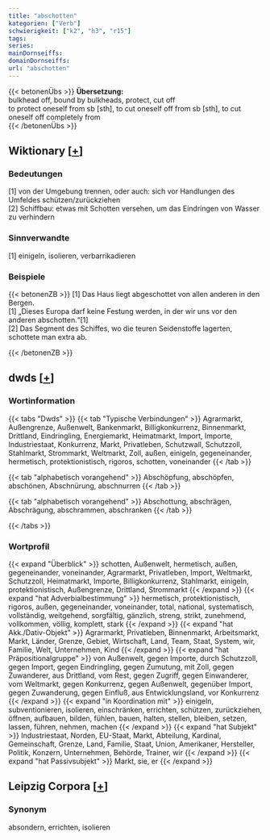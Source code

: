 ```yaml
---
title: "abschotten"
kategorien: ["Verb"]
schwierigkeit: ["k2", "h3", "r15"]
tags:
series:
mainDornseiffs:
domainDornseiffs:
url: "abschotten"
---
```


{{< betonenÜbs >}}
**Übersetzung:**  
bulkhead off, bound by bulkheads, protect, cut off  
to protect oneself from sb [sth], to cut oneself off from sb [sth], to cut oneself off completely from  
{{< /betonenÜbs >}}

## Wiktionary [[+](https://de.wiktionary.org/wiki/abschotten)]

### Bedeutungen
[1] von der Umgebung trennen, oder auch: sich vor Handlungen des Umfeldes schützen/zurückziehen  
[2] Schiffbau: etwas mit Schotten versehen, um das Eindringen von Wasser zu verhindern  

### Sinnverwandte
[1] einigeln, isolieren, verbarrikadieren  

### Beispiele
{{< betonenZB >}}
[1] Das Haus liegt abgeschottet von allen anderen in den Bergen.  
[1] „Dieses Europa darf keine Festung werden, in der wir uns vor den anderen abschotten.“[1]  
[2] Das Segment des Schiffes, wo die teuren Seidenstoffe lagerten, schottete man extra ab.  

{{< /betonenZB >}}


## dwds [[+](https://www.dwds.de/wb/abschotten)]

### Wortinformation
{{< tabs "Dwds" >}}
{{< tab "Typische Verbindungen" >}}
Agrarmarkt, Außengrenze, Außenwelt, Bankenmarkt, Billigkonkurrenz, Binnenmarkt, Drittland, Eindringling, Energiemarkt, Heimatmarkt, Import, Importe, Industriestaat, Konkurrenz, Markt, Privatleben, Schutzwall, Schutzzoll, Stahlmarkt, Strommarkt, Weltmarkt, Zoll, außen, einigeln, gegeneinander, hermetisch, protektionistisch, rigoros, schotten, voneinander
{{< /tab >}}

{{< tab "alphabetisch vorangehend" >}}
Abschöpfung, abschöpfen, abschönen, Abschnürung, abschnurren
{{< /tab >}}

{{< tab "alphabetisch vorangehend" >}}
Abschottung, abschrägen, Abschrägung, abschrammen, abschranken
{{< /tab >}}

{{< /tabs >}}

### Wortprofil
{{< expand "Überblick" >}} schotten, Außenwelt, hermetisch, außen, gegeneinander, voneinander, Agrarmarkt, Privatleben, Import, Weltmarkt, Schutzzoll, Heimatmarkt, Importe, Billigkonkurrenz, Stahlmarkt, einigeln, protektionistisch, Außengrenze, Drittland, Strommarkt {{< /expand >}}
{{< expand "hat Adverbialbestimmung" >}} hermetisch, protektionistisch, rigoros, außen, gegeneinander, voneinander, total, national, systematisch, vollständig, weitgehend, sorgfältig, gänzlich, streng, strikt, zunehmend, vollkommen, völlig, komplett, stark {{< /expand >}}
{{< expand "hat Akk./Dativ-Objekt" >}} Agrarmarkt, Privatleben, Binnenmarkt, Arbeitsmarkt, Markt, Länder, Grenze, Gebiet, Wirtschaft, Land, Team, Staat, System, wir, Familie, Welt, Unternehmen, Kind {{< /expand >}}
{{< expand "hat Präpositionalgruppe" >}} von Außenwelt, gegen Importe, durch Schutzzoll, gegen Import, gegen Eindringling, gegen Zumutung, mit Zoll, gegen Zuwanderer, aus Drittland, vom Rest, gegen Zugriff, gegen Einwanderer, vom Weltmarkt, gegen Konkurrenz, gegen Außenwelt, gegenüber Import, gegen Zuwanderung, gegen Einfluß, aus Entwicklungsland, vor Konkurrenz {{< /expand >}}
{{< expand "in Koordination mit" >}} einigeln, subventionieren, isolieren, einschränken, errichten, schützen, zurückziehen, öffnen, aufbauen, bilden, fühlen, bauen, halten, stellen, bleiben, setzen, lassen, führen, nehmen, machen {{< /expand >}}
{{< expand "hat Subjekt" >}} Industriestaat, Norden, EU-Staat, Markt, Abteilung, Kardinal, Gemeinschaft, Grenze, Land, Familie, Staat, Union, Amerikaner, Hersteller, Politik, Konzern, Unternehmen, Behörde, Trainer, wir {{< /expand >}}
{{< expand "hat Passivsubjekt" >}} Markt, sie, er {{< /expand >}}

## Leipzig Corpora [[+](https://corpora.uni-leipzig.de/en/res?word=abschotten&corpusId=deu_newscrawl-public_2018)]


### Synonym
absondern, errichten, isolieren

